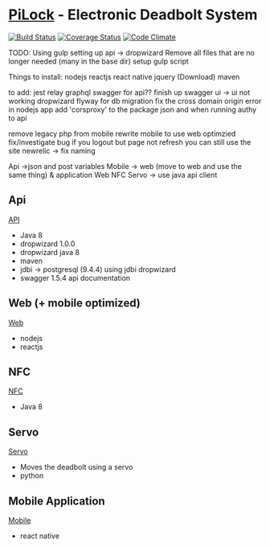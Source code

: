 # [PiLock](http://doorlock.war.re/) - Electronic Deadbolt System

[![Build Status](https://travis-ci.org/rwwarren/door-lock.png?branch=master)](https://travis-ci.org/rwwarren/door-lock)
[![Coverage Status](https://img.shields.io/coveralls/rwwarren/door-lock.svg)](https://coveralls.io/r/rwwarren/door-lock)
[![Code Climate](https://codeclimate.com/github/rwwarren/door-lock/badges/gpa.svg)](https://codeclimate.com/github/rwwarren/door-lock)



TODO:
Using gulp
setting up api -> dropwizard 
Remove all files that are no longer needed (many in the base dir)
setup gulp script

Things to install:
nodejs
reactjs
react native
jquery (Download)
maven

to add:
jest
relay
graphql
swagger for api?? finish up swagger ui -> ui not working dropwizard 
flyway for db migration
fix the cross domain origin error in nodejs app
add 'corsproxy' to the package json and when running
authy to api

remove legacy php from mobile
rewrite mobile to use web optimzied
fix/investigate bug if you logout but page not refresh you can still use the site
newrelic -> fix naming

Api ->json and post variables
Mobile -> web (move to web and use the same thing) & application
Web
NFC
Servo -> use java api client

## Api
[API](api/)
- Java 8
- dropwizard 1.0.0
- dropwizard java 8
- maven
- jdbi -> postgresql (9.4.4) using jdbi dropwizard
- swagger 1.5.4 api documentation

## Web (+ mobile optimized)
[Web](web/)
- nodejs
- reactjs

## NFC
[NFC](nfc/)
- Java 8

## Servo
[Servo](servo/)
- Moves the deadbolt using a servo
- python

## Mobile Application
[Mobile](mobile/)
- react native
